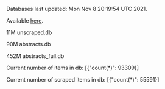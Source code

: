 Databases last updated: Mon Nov  8 20:19:54 UTC 2021. 

Available [here](https://github.com/cbeauhilton/ash-db/releases).

11M	unscraped.db

90M	abstracts.db

452M	abstracts_full.db

Current number of items in db:
[{"count(*)": 93309}]

Current number of scraped items in db:
[{"count(*)": 55591}]

